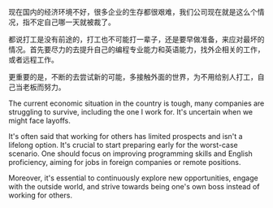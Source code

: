 现在国内的经济环境不好，很多企业的生存都很艰难，我们公司现在就是这么个情况，指不定自己哪一天就被裁了。

都说打工是没有前途的，打工也不可能打一辈子，还是要早做准备，来应对最坏的情况。首先要尽力的去提升自己的编程专业能力和英语能力，找外企相关的工作，或者远程工作。

更重要的是，不断的去尝试新的可能，多接触外面的世界，为不用给别人打工，自己当老板而努力。

The current economic situation in the country is tough, many companies are struggling to survive, including the one I work for. It's uncertain when we might face layoffs.

It's often said that working for others has limited prospects and isn't a lifelong option. It's crucial to start preparing early for the worst-case scenario. One should focus on improving programming skills and English proficiency, aiming for jobs in foreign companies or remote positions.

Moreover, it's essential to continuously explore new opportunities, engage with the outside world, and strive towards being one's own boss instead of working for others.
